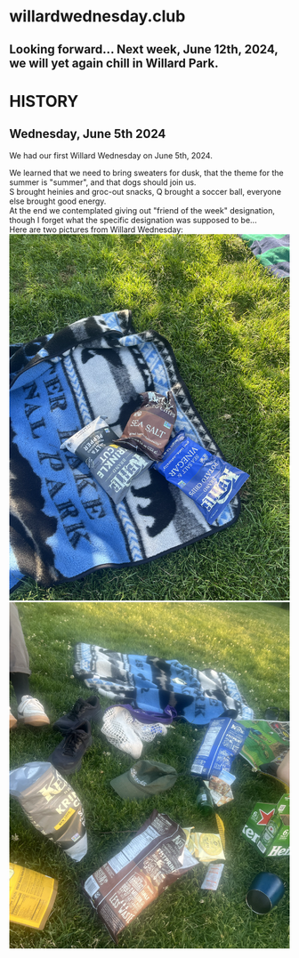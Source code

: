 # willardwednesday.club

## Looking forward... Next week, June 12th, 2024, we will yet again chill in Willard Park. 

# HISTORY
## Wednesday, June 5th 2024
We had our first Willard Wednesday on June 5th, 2024.  

We learned that we need to bring sweaters for dusk, that the theme for the summer is "summer", and that dogs should join us.  
S brought heinies and groc-out snacks, Q brought a soccer ball, everyone else brought good energy.  
At the end we contemplated giving out "friend of the week" designation, though I forget what the specific designation was supposed to be...  
Here are two pictures from Willard Wednesday:
![haha](https://github.com/jenholmberg/willardwednesday.club/blob/main/img/20240605_1.png?raw=true)
![hehe](https://github.com/jenholmberg/willardwednesday.club/blob/main/img/20240605_2.png?raw=true)
